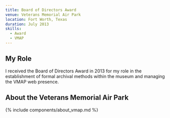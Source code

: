 ```yaml
---
title: Board of Directors Award
venue: Veterans Memorial Air Park
location: Fort Worth, Texas
duration: July 2013
skills:
  - Award
  - VMAP
---
```


My Role
-------

I received the Board of Directors Award in 2013 for my role in the establishment of formal archival methods within the museum and managing the VMAP web presence.

About the Veterans Memorial Air Park
----------

{% include components/about_vmap.md %}
